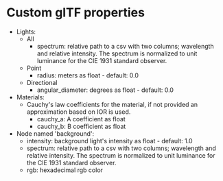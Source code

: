 # Custom glTF properties

- Lights:
    - All
        - spectrum: relative path to a csv with two columns; wavelength and relative intensity. The spectrum is normalized to unit luminance for the CIE 1931 standard observer.
    - Point
        - radius: meters as float - default: 0.0
    - Directional
        - angular_diameter: degrees as float - default: 0.0
- Materials:
    - Cauchy's law coefficients for the material, if not provided an approximation based on IOR is used.
        - cauchy_a: A coefficient as float
        - cauchy_b: B coefficient as float
- Node named 'background':
    - intensity: background light's intensity as float - default: 1.0
    - spectrum: relative path to a csv with two columns; wavelength and relative intensity. The spectrum is normalized to unit luminance for the CIE 1931 standard observer.
    - rgb: hexadecimal rgb color
